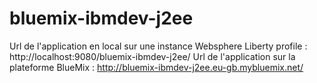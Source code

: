 bluemix-ibmdev-j2ee
===================

Url de l'application en local sur une instance Websphere Liberty profile : http://localhost:9080/bluemix-ibmdev-j2ee/
Url de l'application sur la plateforme BlueMix : http://bluemix-ibmdev-j2ee.eu-gb.mybluemix.net/

